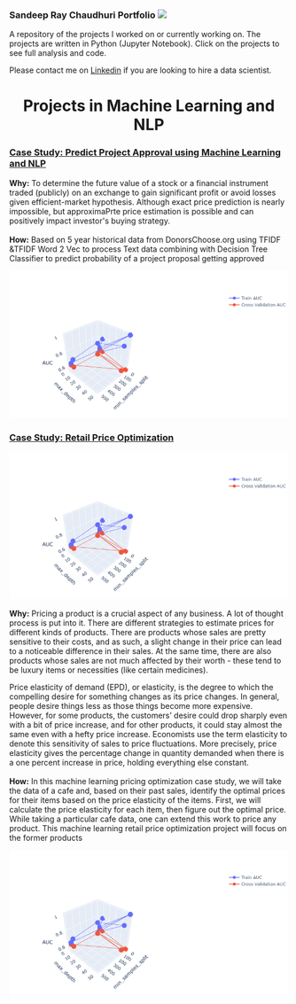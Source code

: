 ### Sandeep Ray Chaudhuri Portfolio <img src="https://media.giphy.com/media/hvRJCLFzcasrR4ia7z/giphy.gif" width="25px"> 
A repository of the projects I worked on or currently working on. The projects are written in Python (Jupyter Notebook). Click on the projects to see full analysis and code.

Please contact me on [Linkedin](https://www.linkedin.com/in/sandeep-ray-chaudhuri-93a21142/) if you are looking to hire a data scientist.

<h1 align="center"> Projects in Machine Learning and NLP</h1>
<p align="center">
</p>

### [Case Study: Predict Project Approval using Machine Learning and NLP](https://github.com/sandeep-raychaudhuri/Predict-Approval-of-Project-Proposals-on-DonorsChoose)

**Why:**  To determine the future value of a stock or a financial instrument traded (publicly) on an exchange to gain significant profit or avoid losses given efficient-market hypothesis. Although exact price prediction is nearly impossible, but approximaPrte price estimation is possible and can positively impact investor's buying strategy.<br><br>
**How:** Based on 5 year historical data from DonorsChoose.org using TFIDF &TFIDF Word 2 Vec to process Text data combining with Decision Tree Classifier to predict probability of a project proposal getting approved<br>
 
![image](https://github.com/sandeep-raychaudhuri/Data-Science-Projects/blob/master/Train-Test%20AUC.PNG?raw=true)

### [Case Study: Retail Price Optimization]()

![image](https://github.com/sandeep-raychaudhuri/Data-Science-Projects/blob/master/Train-Test%20AUC.PNG?raw=true)

**Why:**  Pricing a product is a crucial aspect of any business. A lot of thought process is put into it. There are different strategies to estimate prices for different kinds of products. There are products whose sales are pretty sensitive to their costs, and as such, a slight change in their price can lead to a noticeable difference in their sales. At the same time, there are also products whose sales are not much affected by their worth - these tend to be luxury items or necessities (like certain medicines). 

Price elasticity of demand (EPD), or elasticity, is the degree to which the compelling desire for something changes as its price changes. In general, people desire things less as those things become more expensive. However, for some products, the customers’ desire could drop sharply even with a bit of price increase, and for other products, it could stay almost the same even with a hefty price increase. Economists use the term elasticity to denote this sensitivity of sales to price fluctuations. More precisely, price elasticity gives the percentage change in quantity demanded when there is a one percent increase in price, holding everything else constant.<br><br>
**How:** In this machine learning pricing optimization case study, we will take the data of a cafe and, based on their past sales, identify the optimal prices for their items based on the price elasticity of the items. First, we will calculate the price elasticity for each item, then figure out the optimal price. While taking a particular cafe data, one can extend this work to price any product. This machine learning retail price optimization project will focus on the former products<br>
 
![image](https://github.com/sandeep-raychaudhuri/Data-Science-Projects/blob/master/Train-Test%20AUC.PNG?raw=true)
